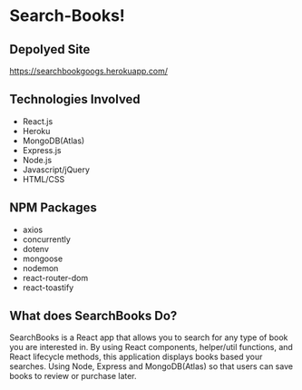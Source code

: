 # Search-Books!


## Depolyed Site
https://searchbookgoogs.herokuapp.com/

## Technologies Involved
* React.js
* Heroku
* MongoDB(Atlas)
* Express.js
* Node.js
* Javascript/jQuery
* HTML/CSS

## NPM Packages
* axios
* concurrently
* dotenv
* mongoose
* nodemon
* react-router-dom
* react-toastify

## What does SearchBooks Do?
SearchBooks is a React app that allows you to search for any type of book you are interested in. 
By using React components, helper/util functions, and React lifecycle methods, this application displays books based your searches. 
Using Node, Express and MongoDB(Atlas) so that users can save books to review or purchase later.
